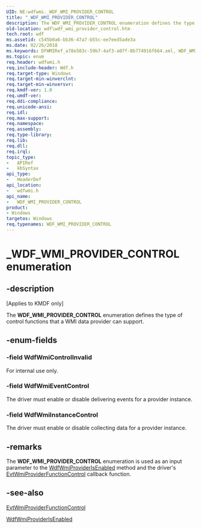 ```yaml
---
UID: NE:wdfwmi._WDF_WMI_PROVIDER_CONTROL
title: "_WDF_WMI_PROVIDER_CONTROL"
description: The WDF_WMI_PROVIDER_CONTROL enumeration defines the type of control functions that a WMI data provider can support.
old-location: wdf\wdf_wmi_provider_control.htm
tech.root: wdf
ms.assetid: c545b0a6-bb36-47a7-b55c-ee7eed5ade3a
ms.date: 02/26/2018
ms.keywords: DFWMIRef_a78e583c-59b7-4af3-a07f-8b774916f664.xml, WDF_WMI_PROVIDER_CONTROL, WDF_WMI_PROVIDER_CONTROL enumeration, WdfWmiControlInvalid, WdfWmiEventControl, WdfWmiInstanceControl, _WDF_WMI_PROVIDER_CONTROL, kmdf.wdf_wmi_provider_control, wdf.wdf_wmi_provider_control, wdfwmi/WDF_WMI_PROVIDER_CONTROL, wdfwmi/WdfWmiControlInvalid, wdfwmi/WdfWmiEventControl, wdfwmi/WdfWmiInstanceControl
ms.topic: enum
req.header: wdfwmi.h
req.include-header: Wdf.h
req.target-type: Windows
req.target-min-winverclnt: 
req.target-min-winversvr: 
req.kmdf-ver: 1.0
req.umdf-ver: 
req.ddi-compliance: 
req.unicode-ansi: 
req.idl: 
req.max-support: 
req.namespace: 
req.assembly: 
req.type-library: 
req.lib: 
req.dll: 
req.irql: 
topic_type:
-	APIRef
-	kbSyntax
api_type:
-	HeaderDef
api_location:
-	wdfwmi.h
api_name:
-	WDF_WMI_PROVIDER_CONTROL
product:
- Windows
targetos: Windows
req.typenames: WDF_WMI_PROVIDER_CONTROL
---
```


# _WDF_WMI_PROVIDER_CONTROL enumeration


## -description


<p class="CCE_Message">[Applies to KMDF only]</p>

The <b>WDF_WMI_PROVIDER_CONTROL</b> enumeration defines the type of control functions that a WMI data provider can support.


## -enum-fields




### -field WdfWmiControlInvalid

For internal use only.


### -field WdfWmiEventControl

The driver must enable or disable delivering events for a provider instance.


### -field WdfWmiInstanceControl

The driver must enable or disable collecting data for a provider instance.


## -remarks



The <b>WDF_WMI_PROVIDER_CONTROL</b> enumeration is used as an input parameter to the <a href="https://msdn.microsoft.com/library/windows/hardware/ff551200">WdfWmiProviderIsEnabled</a> method and the driver's <a href="https://msdn.microsoft.com/89b48747-d3aa-48c7-825c-94545f378f07">EvtWmiProviderFunctionControl</a> callback function.




## -see-also




<a href="https://msdn.microsoft.com/89b48747-d3aa-48c7-825c-94545f378f07">EvtWmiProviderFunctionControl</a>



<a href="https://msdn.microsoft.com/library/windows/hardware/ff551200">WdfWmiProviderIsEnabled</a>
 

 

